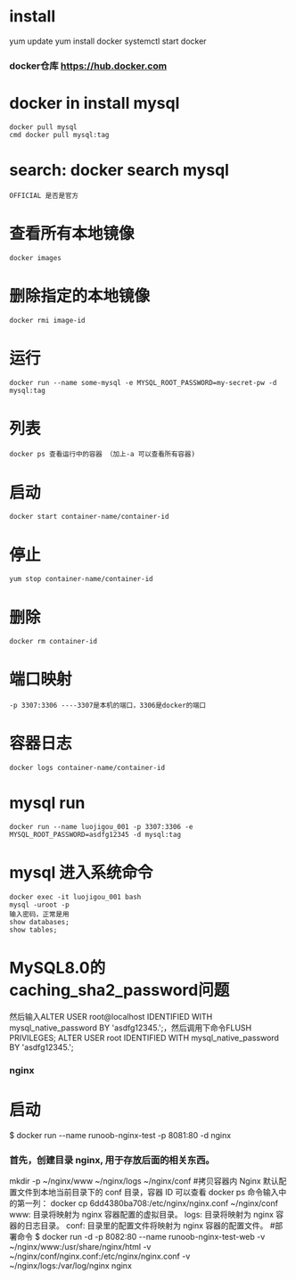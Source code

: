 # install
yum update
yum install docker
systemctl start docker

### docker仓库 https://hub.docker.com

# docker in install mysql
	docker pull mysql
	cmd docker pull mysql:tag

# search: docker search mysql
	OFFICIAL 是否是官方

# 查看所有本地镜像
	docker images

# 删除指定的本地镜像
	docker rmi image-id

# 运行
	docker run --name some-mysql -e MYSQL_ROOT_PASSWORD=my-secret-pw -d mysql:tag

# 列表
	docker ps 查看运行中的容器 （加上-a 可以查看所有容器)
# 启动
	docker start container-name/container-id
# 停止
	yum stop container-name/container-id
# 删除
	docker rm container-id
# 端口映射
	-p 3307:3306 ----3307是本机的端口，3306是docker的端口
# 容器日志
	docker logs container-name/container-id
# mysql run
	docker run --name luojigou_001 -p 3307:3306 -e MYSQL_ROOT_PASSWORD=asdfg12345 -d mysql:tag 
# mysql 进入系统命令
	docker exec -it luojigou_001 bash
	mysql -uroot -p
	输入密码，正常是用
	show databases;
	show tables;
	
# MySQL8.0的caching_sha2_password问题
然后输入ALTER USER root@localhost IDENTIFIED WITH mysql_native_password BY 'asdfg12345.';，然后调用下命令FLUSH PRIVILEGES;
ALTER USER root IDENTIFIED WITH mysql_native_password BY 'asdfg12345.';


### nginx
# 启动
$ docker run --name runoob-nginx-test -p 8081:80 -d nginx


### 首先，创建目录 nginx, 用于存放后面的相关东西。
mkdir -p ~/nginx/www ~/nginx/logs ~/nginx/conf
#拷贝容器内 Nginx 默认配置文件到本地当前目录下的 conf 目录，容器 ID 可以查看 docker ps 命令输入中的第一列：
docker cp 6dd4380ba708:/etc/nginx/nginx.conf ~/nginx/conf
www: 目录将映射为 nginx 容器配置的虚拟目录。
logs: 目录将映射为 nginx 容器的日志目录。
conf: 目录里的配置文件将映射为 nginx 容器的配置文件。
#部署命令
$ docker run -d -p 8082:80 --name runoob-nginx-test-web -v ~/nginx/www:/usr/share/nginx/html -v ~/nginx/conf/nginx.conf:/etc/nginx/nginx.conf -v ~/nginx/logs:/var/log/nginx nginx